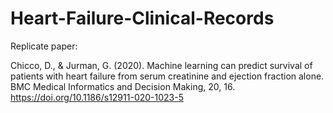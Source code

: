 # Heart-Failure-Clinical-Records

Replicate paper:

Chicco, D., & Jurman, G. (2020). Machine learning can predict survival of patients with heart failure from serum creatinine and ejection fraction alone. BMC Medical Informatics and Decision Making, 20, 16. https://doi.org/10.1186/s12911-020-1023-5
